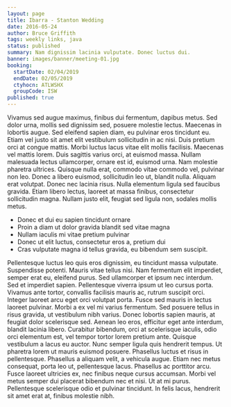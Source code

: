 ```yaml
---
layout: page
title: Ibarra - Stanton Wedding
date: 2016-05-24
author: Bruce Griffith
tags: weekly links, java
status: published
summary: Nam dignissim lacinia vulputate. Donec luctus dui.
banner: images/banner/meeting-01.jpg
booking:
  startDate: 02/04/2019
  endDate: 02/05/2019
  ctyhocn: ATLWSHX
  groupCode: ISW
published: true
---
```

Vivamus sed augue maximus, finibus dui fermentum, dapibus metus. Sed dolor urna, mollis sed dignissim sed, posuere molestie lectus. Maecenas in lobortis augue. Sed eleifend sapien diam, eu pulvinar eros tincidunt eu. Etiam vel justo sit amet elit vestibulum sollicitudin in ac nisi. Duis pretium orci at congue mattis. Morbi luctus lacus vitae elit mollis facilisis. Maecenas vel mattis lorem. Duis sagittis varius orci, at euismod massa. Nullam malesuada lectus ullamcorper, ornare est id, euismod urna. Nam molestie pharetra ultrices.
Quisque nulla erat, commodo vitae commodo vel, pulvinar non leo. Donec a libero euismod, sollicitudin leo ut, blandit nulla. Aliquam erat volutpat. Donec nec lacinia risus. Nulla elementum ligula sed faucibus gravida. Etiam libero lectus, laoreet at massa finibus, consectetur sollicitudin magna. Nullam justo elit, feugiat sed ligula non, sodales mollis metus.

* Donec et dui eu sapien tincidunt ornare
* Proin a diam ut dolor gravida blandit sed vitae magna
* Nullam iaculis mi vitae pretium pulvinar
* Donec ut elit luctus, consectetur eros a, pretium dui
* Cras vulputate magna id tellus gravida, eu bibendum sem suscipit.

Pellentesque luctus leo quis eros dignissim, eu tincidunt massa vulputate. Suspendisse potenti. Mauris vitae tellus nisi. Nam fermentum elit imperdiet, semper erat eu, eleifend purus. Sed ullamcorper et ipsum nec interdum. Sed et imperdiet sapien. Pellentesque viverra ipsum ut leo cursus porta. Vivamus ante tortor, convallis facilisis mauris ac, rutrum suscipit orci. Integer laoreet arcu eget orci volutpat porta. Fusce sed mauris in lectus laoreet pulvinar. Morbi a ex vel mi varius fermentum. Sed posuere tellus in risus gravida, ut vestibulum nibh varius. Donec lobortis sapien mauris, at feugiat dolor scelerisque sed. Aenean leo eros, efficitur eget ante interdum, blandit lacinia libero. Curabitur bibendum, orci at scelerisque iaculis, odio orci elementum est, vel tempor tortor lorem pretium ante. Quisque vestibulum a lacus eu auctor.
Nunc semper ligula quis hendrerit tempus. Ut pharetra lorem ut mauris euismod posuere. Phasellus luctus et risus in pellentesque. Phasellus a aliquam velit, a vehicula augue. Etiam nec metus consequat, porta leo ut, pellentesque lacus. Phasellus ac porttitor arcu. Fusce laoreet ultricies ex, nec finibus neque cursus accumsan. Morbi vel metus semper dui placerat bibendum nec et nisi. Ut at mi purus. Pellentesque scelerisque odio et pulvinar tincidunt. In felis lacus, hendrerit sit amet erat at, finibus molestie nibh.
